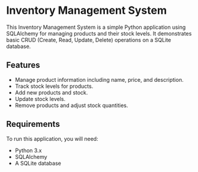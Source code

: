 # Inventory Management System

This Inventory Management System is a simple Python application using SQLAlchemy for managing products and their stock levels. It demonstrates basic CRUD (Create, Read, Update, Delete) operations on a SQLite database.

## Features

- Manage product information including name, price, and description.
- Track stock levels for products.
- Add new products and stock.
- Update stock levels.
- Remove products and adjust stock quantities.

## Requirements

To run this application, you will need:

- Python 3.x
- SQLAlchemy
- A SQLite database
